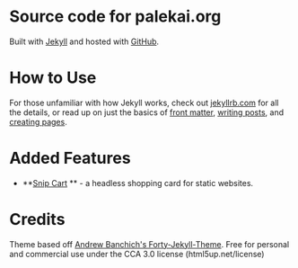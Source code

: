 # Source code for palekai.org

Built with [Jekyll](https://jekyllrb.com/) and hosted with [GitHub](https://pages.github.com/).

# How to Use

For those unfamiliar with how Jekyll works, check out [jekyllrb.com](https://jekyllrb.com/) for all the details, or read up on just the basics of [front matter](https://jekyllrb.com/docs/frontmatter/), [writing posts](https://jekyllrb.com/docs/posts/), and [creating pages](https://jekyllrb.com/docs/pages/).

# Added Features

* **[Snip Cart](https://snipcart.com/) ** - a headless shopping card for static websites.

# Credits
Theme based off [Andrew Banchich's Forty-Jekyll-Theme](https://github.com/andrewbanchich/forty-jekyll-theme).
Free for personal and commercial use under the CCA 3.0 license (html5up.net/license)
